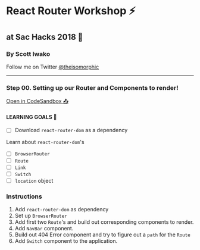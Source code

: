 # React Router Workshop ⚡️

## at Sac Hacks 2018 🚀

### By Scott Iwako

Follow me on Twitter [@theisomorphic](https://twitter.com/theisomorphic)

---

### Step 00. Setting up our Router and Components to render!

[Open in CodeSandbox 📤](https://bit.ly/2PRkYmG)

#### LEARNING GOALS 🥅

- [ ] Download `react-router-dom` as a dependency

Learn about `react-router-dom`'s

- [ ] `BrowserRouter`
- [ ] `Route`
- [ ] `Link`
- [ ] `Switch`
- [ ] `location` object

### Instructions

1. Add `react-router-dom` as dependency
2. Set up `BrowserRouter`
3. Add first two `Route`'s and build out corresponding components to render.
4. Add `NavBar` component.
5. Build out 404 Error component and try to figure out a `path` for the `Route`
6. Add `Switch` component to the application.
